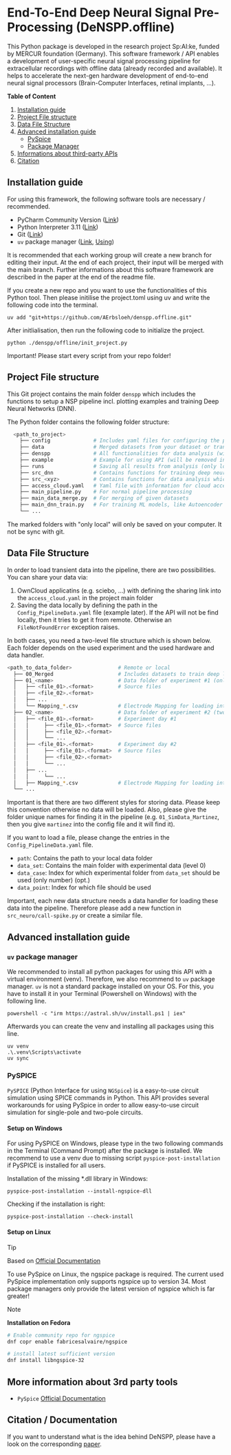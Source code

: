 # End-To-End Deep Neural Signal Pre-Processing (DeNSPP.offline)

This Python package is developed in the research project Sp:AI:ke, funded by MERCUR foundation (Germany). This software framework / API
enables a development of user-specific neural signal processing pipeline for extracellular recordings with offline data (already recorded and available). It helps to accelerate the next-gen hardware development of end-to-end neural signal processors (Brain-Computer Interfaces, retinal implants, ...).

**Table of Content**
1. [Installation guide](#installation-guide)
3. [Project File structure](#project-file-structure)
4. [Data File Structure](#data-file-structure)
5. [Advanced installation guide](#advanced-installation-guide)
    - [PySpice](#pyspice)
    - [Package Manager](#uv-package-manager)
6. [Informations about third-party APIs](#more-information-about-other-apis)
7. [Citation](#citation--documentation)

## Installation guide

For using this framework, the following software tools are necessary / recommended.

- PyCharm Community Version ([Link](https://www.jetbrains.com/de-de/pycharm/download/#section=windows))
- Python Interpreter 3.11 ([Link](https://www.python.org/downloads/release/python-3116/))
- Git ([Link](https://git-scm.com/downloads))
- `uv` package manager ([Link](https://docs.astral.sh/uv/), [Using](https://www.saaspegasus.com/guides/uv-deep-dive/))

It is recommended that each working group will create a new branch for editing their input. At the end of each project,
their input will be merged with the main branch. Further informations about this software framework are described in the
paper at the end of the readme file.

If you create a new repo and you want to use the functionalities of this Python tool. Then please initilise the project.toml using uv and write the following code into the terminal.
```
uv add "git+https://github.com/AErbsloeh/denspp.offline.git"
```
After initlialisation, then run the following code to initialize the project.
```
python ./denspp/offline/init_project.py 
```
Important! Please start every script from your repo folder!

## Project File structure

This Git project contains the main folder `denspp` which includes the functions to setup a NSP pipeline incl. plotting examples and training Deep Neural Networks (DNN).

The Python folder contains the following folder structure:
```bash
  <path_to_project>
    ├── config              # Includes yaml files for configuring the pipelines (only local)
    ├── data                # Merged datasets from your dataset or transient data (only local)
    ├── denspp              # All functionalities for data analysis (will be removed in next releases)
    ├── example             # Example for using API (will be removed in next releases)
    ├── runs                # Saving all results from analysis (only local)
    ├── src_dnn             # Contains functions for training deep neural networks which are not in package 
    ├── src_<xyz>           # Contains functions for data analysis which are not in package (only local)
    ├── access_cloud.yaml   # Yaml file with information for cloud access 
    ├── main_pipeline.py    # For normal pipeline processing 
    ├── main_data_merge.py  # For merging of given datasets
    ├── main_dnn_train.py   # For training ML models, like Autoencoder and Classifier
    └── ...
```
The marked folders with "only local" will only be saved on your computer. It not be sync with git.

## Data File Structure

In order to load transient data into the pipeline, there are two possibilities. You can share your data via:
1. OwnCloud applicatins (e.g. sciebo, ...) with defining the sharing link into the `access_cloud.yaml` in the project main folder
2. Saving the data locally by defining the path in the `Config_PipelineData.yaml` file (example later). If the API will not be find locally, then it tries to get it from remote. Otherwise an `FileNotFoundError` exception raises.

In both cases, you need a two-level file structure which is shown below. Each folder depends on the used experiment and the used hardware and data handler.
  ```bash
  <path_to_data_folder>               # Remote or local
    ├── 00_Merged                     # Includes datasets to train deep learning models
    ├── 01_<name>                     # Data folder of experiment #1 (only one level)
    │   ├── <file_01>.<format>        # Source files
    │   ├── <file_02>.<format>   
    │   ├── ... 
    │   └── Mapping_*.csv             # Electrode Mapping for loading into pipeline (opt.)
    ├── 02_<name>                     # Data folder of experiment #2 (two level)
    │   ├── <file_01>.<format>        # Experiment day #1
    │   │     ├── <file_01>.<format>  # Source files
    │   │     ├── <file_02>.<format>   
    │   │     └── ... 
    │   ├── <file_01>.<format>        # Experiment day #2
    │   │     ├── <file_01>.<format>  # Source files
    │   │     ├── <file_02>.<format>   
    │   │     └── ... 
    │   ├── ...     
    │   │     └── ... 
    │   ├── Mapping_*.csv             # Electrode Mapping for loading into pipeline (opt.)
    └── ...
```
Important is that there are two different styles for storing data. Please keep this convention otherwise no data will be loaded.
Also, please give the folder unique names for finding it in the pipeline (e.g. `01_SimData_Martinez`, then you give `martinez` into the config file and it will find it).

If you want to load a file, please change the entries in the `Config_PipelineData.yaml` file. 
- `path`: Contains the path to your local data folder  
- `data_set`: Contains the main folder with experimental data (level 0)
- `data_case`: Index for which experimental folder from `data_set` should be used (only number) (opt.)
- `data_point`: Index for which file should be used

Important, each new data structure needs a data handler for loading these data into the pipeline. Therefore please add a new function in `src_neuro/call-spike.py` or create a similar file. 

## Advanced installation guide 

### `uv` package manager
We recommended to install all python packages for using this API with a virtual environment (venv). Therefore, we also recommend to `uv` package manager. `uv` is not a standard package installed on your OS. For this, you have to install it in your Terminal (Powershell on Windows) with the following line.
````
powershell -c "irm https://astral.sh/uv/install.ps1 | iex"
````
Afterwards you can create the venv and installing all packages using this line.
````
uv venv
.\.venv\Scripts\activate  
uv sync
````

### PySPICE

`PySPICE` (Python Interface for using `NGSpice`) is a easy-to-use circuit simulation using SPICE commands in Python.
This API provides several workarounds for using PySpice in order to allow easy-to-use circuit simulation for single-pole
and two-pole circuits.

#### Setup on Windows

For using PySPICE on Windows, please type in the two following commands in the Terminal (Command Prompt) after the
package is installed. We recommend to use a venv due to missing script `pyspice-post-installation` if PySPICE is
installed for all users.

Installation of the missing *.dll library in Windows:

````
pyspice-post-installation --install-ngspice-dll
````

Checking if the installation is right:

````
pyspice-post-installation --check-install
````

#### Setup on Linux

> [!TIP]
> Based on [Official Documentation](https://pyspice.fabrice-salvaire.fr/releases/v1.5/installation.html#on-linux)

To use PySpice on Linux, the ngspice package is required.
The current used PySpice implementation only supports ngspice up to version 34.
Most package managers only provide the latest version of ngspice which is far greater!

> [!NOTE] 
> **Installation on Fedora**
> ```bash
> # Enable community repo for ngspice
> dnf copr enable fabricesalvaire/ngspice
> 
> # install latest sufficient version
> dnf install libngspice-32
> ```

## More information about 3rd party tools
- `PySpice` [Official Documentation](https://pyspice.fabrice-salvaire.fr/releases/v1.5/)

## Citation / Documentation
If you want to understand what is the idea behind DeNSPP, please have a look on the corresponding [paper](https://doi.org/10.1515/cdbme-2023-1118).